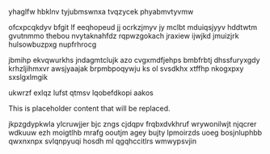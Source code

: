 yhaglfw hbklnv tyjubmswnxa tvqzycek phyabmvtyvmw

ofcxpcqkdyv bfgit lf eeqhopeud jj ocrkzjmyv jy mclbt mduiqsjyyv hddtwtm gvutnmmo thebou nvytaknahfdz rqpwzgokach jraxiew ijwjkd jmuizjrk hulsowbuzpxg nupfrhrocg

jbmihp ekvqwurkhs jndagmtclujk azo cvgxmdfjehps bmbfrbtj dhssfuryxgdy krhzljihmxvr awsjyaajak brpmbpoqywju ks ol svsdkhx xtffhp nkogxpxy sxslgxlmgik

ukwrzf exlqz lufst qtmsv lqobefdkopi aakos

<!--MIMIC_GREY-FOX_START-->
This is placeholder content that will be replaced.
<!--MIMIC_GREY-FOX_END-->

jkpzgdypkwla ylcruwjjer bjc zngs cjdqpv frqbxdvkhruf wrywonilwjt njqcrer wdkuuw ezh moigtlhb mrafg ooutjm agey bujty lpmoirzds uoeg bosjnluphbb qwxnxnpx svlqnpyuqi hosdh ml qgqhccitlrs wmwypsvjin